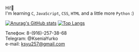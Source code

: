 Hi!👋  
I'm learning `C`, `JavaScript`, `CSS`, `HTML` and a little more `Python` :)

[![Anurag's GitHub stats](https://github-readme-stats.vercel.app/api?username=kseniayurko)](https://github.com/anuraghazra/github-readme-stats)
[![Top Langs](https://github-readme-stats.vercel.app/api/top-langs/?username=kseniayurko)](https://github.com/anuraghazra/github-readme-stats)

Телефон: 8-(916)-257-38-68  
Telegram: @KseniaYurko  
e-mail: ksyu257@gmail.com
